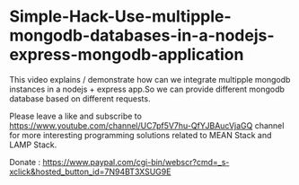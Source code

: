 # Simple-Hack-Use-multipple-mongodb-databases-in-a-nodejs-express-mongodb-application
This video explains / demonstrate how can we integrate multipple mongodb instances in a nodejs + express app.So we can provide different mongodb database based on different requests. 

Please leave a like and subscribe to https://www.youtube.com/channel/UC7pf5V7hu-QfYJBAucVjaGQ channel for more interesting programming solutions related to MEAN Stack and LAMP Stack.


Donate : https://www.paypal.com/cgi-bin/webscr?cmd=_s-xclick&hosted_button_id=7N94BT3XSUG9E
